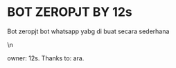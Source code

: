 <h1>BOT ZEROPJT BY 12s</h1>
<p>Bot zeropjt bot whatsapp yabg di buat secara sederhana</p>\n



owner: 12s.
Thanks to: ara.
